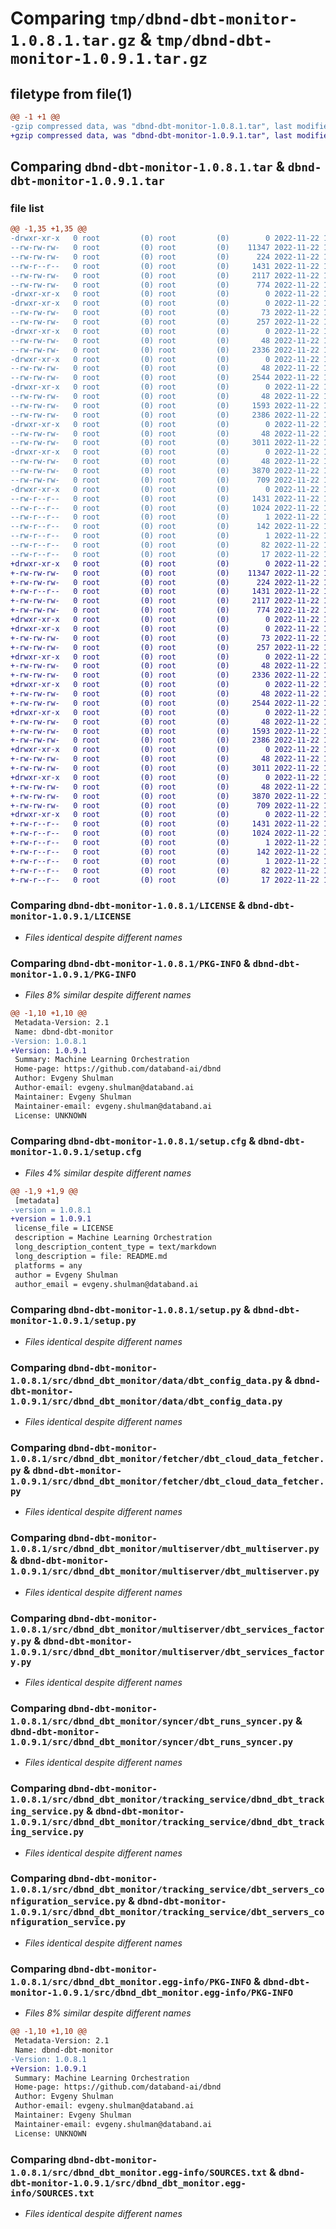 # Comparing `tmp/dbnd-dbt-monitor-1.0.8.1.tar.gz` & `tmp/dbnd-dbt-monitor-1.0.9.1.tar.gz`

## filetype from file(1)

```diff
@@ -1 +1 @@
-gzip compressed data, was "dbnd-dbt-monitor-1.0.8.1.tar", last modified: Tue Nov 22 15:16:16 2022, max compression
+gzip compressed data, was "dbnd-dbt-monitor-1.0.9.1.tar", last modified: Tue Nov 22 16:26:37 2022, max compression
```

## Comparing `dbnd-dbt-monitor-1.0.8.1.tar` & `dbnd-dbt-monitor-1.0.9.1.tar`

### file list

```diff
@@ -1,35 +1,35 @@
-drwxr-xr-x   0 root         (0) root         (0)        0 2022-11-22 15:16:16.208819 dbnd-dbt-monitor-1.0.8.1/
--rw-rw-rw-   0 root         (0) root         (0)    11347 2022-11-22 15:16:09.000000 dbnd-dbt-monitor-1.0.8.1/LICENSE
--rw-rw-rw-   0 root         (0) root         (0)      224 2022-11-22 15:16:09.000000 dbnd-dbt-monitor-1.0.8.1/MANIFEST.in
--rw-r--r--   0 root         (0) root         (0)     1431 2022-11-22 15:16:16.208819 dbnd-dbt-monitor-1.0.8.1/PKG-INFO
--rw-rw-rw-   0 root         (0) root         (0)     2117 2022-11-22 15:16:16.209819 dbnd-dbt-monitor-1.0.8.1/setup.cfg
--rw-rw-rw-   0 root         (0) root         (0)      774 2022-11-22 15:16:09.000000 dbnd-dbt-monitor-1.0.8.1/setup.py
-drwxr-xr-x   0 root         (0) root         (0)        0 2022-11-22 15:16:16.202818 dbnd-dbt-monitor-1.0.8.1/src/
-drwxr-xr-x   0 root         (0) root         (0)        0 2022-11-22 15:16:16.204818 dbnd-dbt-monitor-1.0.8.1/src/dbnd_dbt_monitor/
--rw-rw-rw-   0 root         (0) root         (0)       73 2022-11-22 15:16:09.000000 dbnd-dbt-monitor-1.0.8.1/src/dbnd_dbt_monitor/__init__.py
--rw-rw-rw-   0 root         (0) root         (0)      257 2022-11-22 15:16:09.000000 dbnd-dbt-monitor-1.0.8.1/src/dbnd_dbt_monitor/_plugin.py
-drwxr-xr-x   0 root         (0) root         (0)        0 2022-11-22 15:16:16.205818 dbnd-dbt-monitor-1.0.8.1/src/dbnd_dbt_monitor/data/
--rw-rw-rw-   0 root         (0) root         (0)       48 2022-11-22 15:16:09.000000 dbnd-dbt-monitor-1.0.8.1/src/dbnd_dbt_monitor/data/__init__.py
--rw-rw-rw-   0 root         (0) root         (0)     2336 2022-11-22 15:16:09.000000 dbnd-dbt-monitor-1.0.8.1/src/dbnd_dbt_monitor/data/dbt_config_data.py
-drwxr-xr-x   0 root         (0) root         (0)        0 2022-11-22 15:16:16.206818 dbnd-dbt-monitor-1.0.8.1/src/dbnd_dbt_monitor/fetcher/
--rw-rw-rw-   0 root         (0) root         (0)       48 2022-11-22 15:16:09.000000 dbnd-dbt-monitor-1.0.8.1/src/dbnd_dbt_monitor/fetcher/__init__.py
--rw-rw-rw-   0 root         (0) root         (0)     2544 2022-11-22 15:16:09.000000 dbnd-dbt-monitor-1.0.8.1/src/dbnd_dbt_monitor/fetcher/dbt_cloud_data_fetcher.py
-drwxr-xr-x   0 root         (0) root         (0)        0 2022-11-22 15:16:16.206818 dbnd-dbt-monitor-1.0.8.1/src/dbnd_dbt_monitor/multiserver/
--rw-rw-rw-   0 root         (0) root         (0)       48 2022-11-22 15:16:09.000000 dbnd-dbt-monitor-1.0.8.1/src/dbnd_dbt_monitor/multiserver/__init__.py
--rw-rw-rw-   0 root         (0) root         (0)     1593 2022-11-22 15:16:09.000000 dbnd-dbt-monitor-1.0.8.1/src/dbnd_dbt_monitor/multiserver/dbt_multiserver.py
--rw-rw-rw-   0 root         (0) root         (0)     2386 2022-11-22 15:16:09.000000 dbnd-dbt-monitor-1.0.8.1/src/dbnd_dbt_monitor/multiserver/dbt_services_factory.py
-drwxr-xr-x   0 root         (0) root         (0)        0 2022-11-22 15:16:16.207819 dbnd-dbt-monitor-1.0.8.1/src/dbnd_dbt_monitor/syncer/
--rw-rw-rw-   0 root         (0) root         (0)       48 2022-11-22 15:16:09.000000 dbnd-dbt-monitor-1.0.8.1/src/dbnd_dbt_monitor/syncer/__init__.py
--rw-rw-rw-   0 root         (0) root         (0)     3011 2022-11-22 15:16:09.000000 dbnd-dbt-monitor-1.0.8.1/src/dbnd_dbt_monitor/syncer/dbt_runs_syncer.py
-drwxr-xr-x   0 root         (0) root         (0)        0 2022-11-22 15:16:16.207819 dbnd-dbt-monitor-1.0.8.1/src/dbnd_dbt_monitor/tracking_service/
--rw-rw-rw-   0 root         (0) root         (0)       48 2022-11-22 15:16:09.000000 dbnd-dbt-monitor-1.0.8.1/src/dbnd_dbt_monitor/tracking_service/__init__.py
--rw-rw-rw-   0 root         (0) root         (0)     3870 2022-11-22 15:16:09.000000 dbnd-dbt-monitor-1.0.8.1/src/dbnd_dbt_monitor/tracking_service/dbnd_dbt_tracking_service.py
--rw-rw-rw-   0 root         (0) root         (0)      709 2022-11-22 15:16:09.000000 dbnd-dbt-monitor-1.0.8.1/src/dbnd_dbt_monitor/tracking_service/dbt_servers_configuration_service.py
-drwxr-xr-x   0 root         (0) root         (0)        0 2022-11-22 15:16:16.205818 dbnd-dbt-monitor-1.0.8.1/src/dbnd_dbt_monitor.egg-info/
--rw-r--r--   0 root         (0) root         (0)     1431 2022-11-22 15:16:16.000000 dbnd-dbt-monitor-1.0.8.1/src/dbnd_dbt_monitor.egg-info/PKG-INFO
--rw-r--r--   0 root         (0) root         (0)     1024 2022-11-22 15:16:16.000000 dbnd-dbt-monitor-1.0.8.1/src/dbnd_dbt_monitor.egg-info/SOURCES.txt
--rw-r--r--   0 root         (0) root         (0)        1 2022-11-22 15:16:16.000000 dbnd-dbt-monitor-1.0.8.1/src/dbnd_dbt_monitor.egg-info/dependency_links.txt
--rw-r--r--   0 root         (0) root         (0)      142 2022-11-22 15:16:16.000000 dbnd-dbt-monitor-1.0.8.1/src/dbnd_dbt_monitor.egg-info/entry_points.txt
--rw-r--r--   0 root         (0) root         (0)        1 2022-11-22 15:16:16.000000 dbnd-dbt-monitor-1.0.8.1/src/dbnd_dbt_monitor.egg-info/not-zip-safe
--rw-r--r--   0 root         (0) root         (0)       82 2022-11-22 15:16:16.000000 dbnd-dbt-monitor-1.0.8.1/src/dbnd_dbt_monitor.egg-info/requires.txt
--rw-r--r--   0 root         (0) root         (0)       17 2022-11-22 15:16:16.000000 dbnd-dbt-monitor-1.0.8.1/src/dbnd_dbt_monitor.egg-info/top_level.txt
+drwxr-xr-x   0 root         (0) root         (0)        0 2022-11-22 16:26:37.212742 dbnd-dbt-monitor-1.0.9.1/
+-rw-rw-rw-   0 root         (0) root         (0)    11347 2022-11-22 16:26:26.000000 dbnd-dbt-monitor-1.0.9.1/LICENSE
+-rw-rw-rw-   0 root         (0) root         (0)      224 2022-11-22 16:26:26.000000 dbnd-dbt-monitor-1.0.9.1/MANIFEST.in
+-rw-r--r--   0 root         (0) root         (0)     1431 2022-11-22 16:26:37.212742 dbnd-dbt-monitor-1.0.9.1/PKG-INFO
+-rw-rw-rw-   0 root         (0) root         (0)     2117 2022-11-22 16:26:37.213742 dbnd-dbt-monitor-1.0.9.1/setup.cfg
+-rw-rw-rw-   0 root         (0) root         (0)      774 2022-11-22 16:26:26.000000 dbnd-dbt-monitor-1.0.9.1/setup.py
+drwxr-xr-x   0 root         (0) root         (0)        0 2022-11-22 16:26:37.204741 dbnd-dbt-monitor-1.0.9.1/src/
+drwxr-xr-x   0 root         (0) root         (0)        0 2022-11-22 16:26:37.207742 dbnd-dbt-monitor-1.0.9.1/src/dbnd_dbt_monitor/
+-rw-rw-rw-   0 root         (0) root         (0)       73 2022-11-22 16:26:26.000000 dbnd-dbt-monitor-1.0.9.1/src/dbnd_dbt_monitor/__init__.py
+-rw-rw-rw-   0 root         (0) root         (0)      257 2022-11-22 16:26:26.000000 dbnd-dbt-monitor-1.0.9.1/src/dbnd_dbt_monitor/_plugin.py
+drwxr-xr-x   0 root         (0) root         (0)        0 2022-11-22 16:26:37.209742 dbnd-dbt-monitor-1.0.9.1/src/dbnd_dbt_monitor/data/
+-rw-rw-rw-   0 root         (0) root         (0)       48 2022-11-22 16:26:26.000000 dbnd-dbt-monitor-1.0.9.1/src/dbnd_dbt_monitor/data/__init__.py
+-rw-rw-rw-   0 root         (0) root         (0)     2336 2022-11-22 16:26:26.000000 dbnd-dbt-monitor-1.0.9.1/src/dbnd_dbt_monitor/data/dbt_config_data.py
+drwxr-xr-x   0 root         (0) root         (0)        0 2022-11-22 16:26:37.210742 dbnd-dbt-monitor-1.0.9.1/src/dbnd_dbt_monitor/fetcher/
+-rw-rw-rw-   0 root         (0) root         (0)       48 2022-11-22 16:26:26.000000 dbnd-dbt-monitor-1.0.9.1/src/dbnd_dbt_monitor/fetcher/__init__.py
+-rw-rw-rw-   0 root         (0) root         (0)     2544 2022-11-22 16:26:26.000000 dbnd-dbt-monitor-1.0.9.1/src/dbnd_dbt_monitor/fetcher/dbt_cloud_data_fetcher.py
+drwxr-xr-x   0 root         (0) root         (0)        0 2022-11-22 16:26:37.211742 dbnd-dbt-monitor-1.0.9.1/src/dbnd_dbt_monitor/multiserver/
+-rw-rw-rw-   0 root         (0) root         (0)       48 2022-11-22 16:26:26.000000 dbnd-dbt-monitor-1.0.9.1/src/dbnd_dbt_monitor/multiserver/__init__.py
+-rw-rw-rw-   0 root         (0) root         (0)     1593 2022-11-22 16:26:26.000000 dbnd-dbt-monitor-1.0.9.1/src/dbnd_dbt_monitor/multiserver/dbt_multiserver.py
+-rw-rw-rw-   0 root         (0) root         (0)     2386 2022-11-22 16:26:26.000000 dbnd-dbt-monitor-1.0.9.1/src/dbnd_dbt_monitor/multiserver/dbt_services_factory.py
+drwxr-xr-x   0 root         (0) root         (0)        0 2022-11-22 16:26:37.211742 dbnd-dbt-monitor-1.0.9.1/src/dbnd_dbt_monitor/syncer/
+-rw-rw-rw-   0 root         (0) root         (0)       48 2022-11-22 16:26:26.000000 dbnd-dbt-monitor-1.0.9.1/src/dbnd_dbt_monitor/syncer/__init__.py
+-rw-rw-rw-   0 root         (0) root         (0)     3011 2022-11-22 16:26:26.000000 dbnd-dbt-monitor-1.0.9.1/src/dbnd_dbt_monitor/syncer/dbt_runs_syncer.py
+drwxr-xr-x   0 root         (0) root         (0)        0 2022-11-22 16:26:37.212742 dbnd-dbt-monitor-1.0.9.1/src/dbnd_dbt_monitor/tracking_service/
+-rw-rw-rw-   0 root         (0) root         (0)       48 2022-11-22 16:26:26.000000 dbnd-dbt-monitor-1.0.9.1/src/dbnd_dbt_monitor/tracking_service/__init__.py
+-rw-rw-rw-   0 root         (0) root         (0)     3870 2022-11-22 16:26:26.000000 dbnd-dbt-monitor-1.0.9.1/src/dbnd_dbt_monitor/tracking_service/dbnd_dbt_tracking_service.py
+-rw-rw-rw-   0 root         (0) root         (0)      709 2022-11-22 16:26:26.000000 dbnd-dbt-monitor-1.0.9.1/src/dbnd_dbt_monitor/tracking_service/dbt_servers_configuration_service.py
+drwxr-xr-x   0 root         (0) root         (0)        0 2022-11-22 16:26:37.209742 dbnd-dbt-monitor-1.0.9.1/src/dbnd_dbt_monitor.egg-info/
+-rw-r--r--   0 root         (0) root         (0)     1431 2022-11-22 16:26:37.000000 dbnd-dbt-monitor-1.0.9.1/src/dbnd_dbt_monitor.egg-info/PKG-INFO
+-rw-r--r--   0 root         (0) root         (0)     1024 2022-11-22 16:26:37.000000 dbnd-dbt-monitor-1.0.9.1/src/dbnd_dbt_monitor.egg-info/SOURCES.txt
+-rw-r--r--   0 root         (0) root         (0)        1 2022-11-22 16:26:37.000000 dbnd-dbt-monitor-1.0.9.1/src/dbnd_dbt_monitor.egg-info/dependency_links.txt
+-rw-r--r--   0 root         (0) root         (0)      142 2022-11-22 16:26:37.000000 dbnd-dbt-monitor-1.0.9.1/src/dbnd_dbt_monitor.egg-info/entry_points.txt
+-rw-r--r--   0 root         (0) root         (0)        1 2022-11-22 16:26:37.000000 dbnd-dbt-monitor-1.0.9.1/src/dbnd_dbt_monitor.egg-info/not-zip-safe
+-rw-r--r--   0 root         (0) root         (0)       82 2022-11-22 16:26:37.000000 dbnd-dbt-monitor-1.0.9.1/src/dbnd_dbt_monitor.egg-info/requires.txt
+-rw-r--r--   0 root         (0) root         (0)       17 2022-11-22 16:26:37.000000 dbnd-dbt-monitor-1.0.9.1/src/dbnd_dbt_monitor.egg-info/top_level.txt
```

### Comparing `dbnd-dbt-monitor-1.0.8.1/LICENSE` & `dbnd-dbt-monitor-1.0.9.1/LICENSE`

 * *Files identical despite different names*

### Comparing `dbnd-dbt-monitor-1.0.8.1/PKG-INFO` & `dbnd-dbt-monitor-1.0.9.1/PKG-INFO`

 * *Files 8% similar despite different names*

```diff
@@ -1,10 +1,10 @@
 Metadata-Version: 2.1
 Name: dbnd-dbt-monitor
-Version: 1.0.8.1
+Version: 1.0.9.1
 Summary: Machine Learning Orchestration
 Home-page: https://github.com/databand-ai/dbnd
 Author: Evgeny Shulman
 Author-email: evgeny.shulman@databand.ai
 Maintainer: Evgeny Shulman
 Maintainer-email: evgeny.shulman@databand.ai
 License: UNKNOWN
```

### Comparing `dbnd-dbt-monitor-1.0.8.1/setup.cfg` & `dbnd-dbt-monitor-1.0.9.1/setup.cfg`

 * *Files 4% similar despite different names*

```diff
@@ -1,9 +1,9 @@
 [metadata]
-version = 1.0.8.1
+version = 1.0.9.1
 license_file = LICENSE
 description = Machine Learning Orchestration
 long_description_content_type = text/markdown
 long_description = file: README.md
 platforms = any
 author = Evgeny Shulman
 author_email = evgeny.shulman@databand.ai
```

### Comparing `dbnd-dbt-monitor-1.0.8.1/setup.py` & `dbnd-dbt-monitor-1.0.9.1/setup.py`

 * *Files identical despite different names*

### Comparing `dbnd-dbt-monitor-1.0.8.1/src/dbnd_dbt_monitor/data/dbt_config_data.py` & `dbnd-dbt-monitor-1.0.9.1/src/dbnd_dbt_monitor/data/dbt_config_data.py`

 * *Files identical despite different names*

### Comparing `dbnd-dbt-monitor-1.0.8.1/src/dbnd_dbt_monitor/fetcher/dbt_cloud_data_fetcher.py` & `dbnd-dbt-monitor-1.0.9.1/src/dbnd_dbt_monitor/fetcher/dbt_cloud_data_fetcher.py`

 * *Files identical despite different names*

### Comparing `dbnd-dbt-monitor-1.0.8.1/src/dbnd_dbt_monitor/multiserver/dbt_multiserver.py` & `dbnd-dbt-monitor-1.0.9.1/src/dbnd_dbt_monitor/multiserver/dbt_multiserver.py`

 * *Files identical despite different names*

### Comparing `dbnd-dbt-monitor-1.0.8.1/src/dbnd_dbt_monitor/multiserver/dbt_services_factory.py` & `dbnd-dbt-monitor-1.0.9.1/src/dbnd_dbt_monitor/multiserver/dbt_services_factory.py`

 * *Files identical despite different names*

### Comparing `dbnd-dbt-monitor-1.0.8.1/src/dbnd_dbt_monitor/syncer/dbt_runs_syncer.py` & `dbnd-dbt-monitor-1.0.9.1/src/dbnd_dbt_monitor/syncer/dbt_runs_syncer.py`

 * *Files identical despite different names*

### Comparing `dbnd-dbt-monitor-1.0.8.1/src/dbnd_dbt_monitor/tracking_service/dbnd_dbt_tracking_service.py` & `dbnd-dbt-monitor-1.0.9.1/src/dbnd_dbt_monitor/tracking_service/dbnd_dbt_tracking_service.py`

 * *Files identical despite different names*

### Comparing `dbnd-dbt-monitor-1.0.8.1/src/dbnd_dbt_monitor/tracking_service/dbt_servers_configuration_service.py` & `dbnd-dbt-monitor-1.0.9.1/src/dbnd_dbt_monitor/tracking_service/dbt_servers_configuration_service.py`

 * *Files identical despite different names*

### Comparing `dbnd-dbt-monitor-1.0.8.1/src/dbnd_dbt_monitor.egg-info/PKG-INFO` & `dbnd-dbt-monitor-1.0.9.1/src/dbnd_dbt_monitor.egg-info/PKG-INFO`

 * *Files 8% similar despite different names*

```diff
@@ -1,10 +1,10 @@
 Metadata-Version: 2.1
 Name: dbnd-dbt-monitor
-Version: 1.0.8.1
+Version: 1.0.9.1
 Summary: Machine Learning Orchestration
 Home-page: https://github.com/databand-ai/dbnd
 Author: Evgeny Shulman
 Author-email: evgeny.shulman@databand.ai
 Maintainer: Evgeny Shulman
 Maintainer-email: evgeny.shulman@databand.ai
 License: UNKNOWN
```

### Comparing `dbnd-dbt-monitor-1.0.8.1/src/dbnd_dbt_monitor.egg-info/SOURCES.txt` & `dbnd-dbt-monitor-1.0.9.1/src/dbnd_dbt_monitor.egg-info/SOURCES.txt`

 * *Files identical despite different names*


